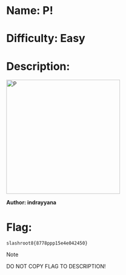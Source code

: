 # Name: P!

# Difficulty: Easy

# Description:

<img src="https://indrayyana.github.io/assets/images/p.png" alt="P" width=300>

**Author: indrayyana**

# Flag:

`slashroot8{8778ppp15e4e042450}`

> [!NOTE]
> DO NOT COPY FLAG TO DESCRIPTION!
